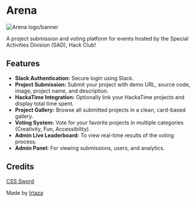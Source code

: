 # Arena

![Arena logo/banner](https://hc-cdn.hel1.your-objectstorage.com/s/v3/5c33419f6692b32263773f195fb459b621d161c1_arena__5_.png)

A project submission and voting platform for events hosted by the Special Activities Division (SAD), Hack Club!

## Features

- **Slack Authentication:** Secure login using Slack.
- **Project Submission:** Submit your project with demo URL, source code, image, project name, and description.
- **HackaTime Integration:** Optionally link your HackaTime projects and display total time spent.
- **Project Gallery:** Browse all submitted projects in a clean, card-based gallery.
- **Voting System:** Vote for your favorite projects in multiple categories (Creativity, Fun, Accessibility).
- **Admin Live Leaderboard:** To view real-time results of the voting process.
- **Admin Panel:** For viewing submissions, users, and analytics.

## Credits

[CSS Sword](https://codepen.io/judag/full/VrpywV/)

Made by [Irtaza](https://irtaza.xyz/)
